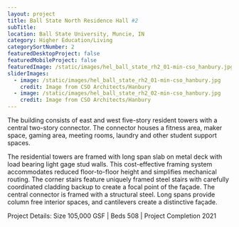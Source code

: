 ```yaml
---
layout: project
title: Ball State North Residence Hall #2
subTitle:
location: Ball State University, Muncie, IN
category: Higher Education/Living
categorySortNumber: 2
featuredDesktopProject: false
featuredMobileProject: false
featuredImage: /static/images/hel_ball_state_rh2_01-min-cso_hanbury.jpg
sliderImages:
  - image: /static/images/hel_ball_state_rh2_01-min-cso_hanbury.jpg
    credit: Image from CSO Architects/Hanbury
  - image: /static/images/hel_ball_state_rh2_02-min-cso_hanbury.jpg
    credit: Image from CSO Architects/Hanbury
---
```

The building consists of east and west five-story resident towers with a central two-story connector. The connector houses a fitness area, maker space, gaming area, meeting rooms, laundry and other student support spaces.

The residential towers are framed with long span slab on metal deck with load bearing light gage stud walls. This cost-effective framing system accommodates reduced floor-to-floor height and simplifies mechanical routing. The corner stairs feature uniquely framed steel stairs with carefully coordinated cladding backup to create a focal point of the fa&#231;ade.
The central connector is framed with a structural steel. Long spans provide column free interior spaces, and cantilevers create a distinctive fa&#231;ade.

Project Details: Size 105,000 GSF | Beds 508 | Project Completion 2021

































